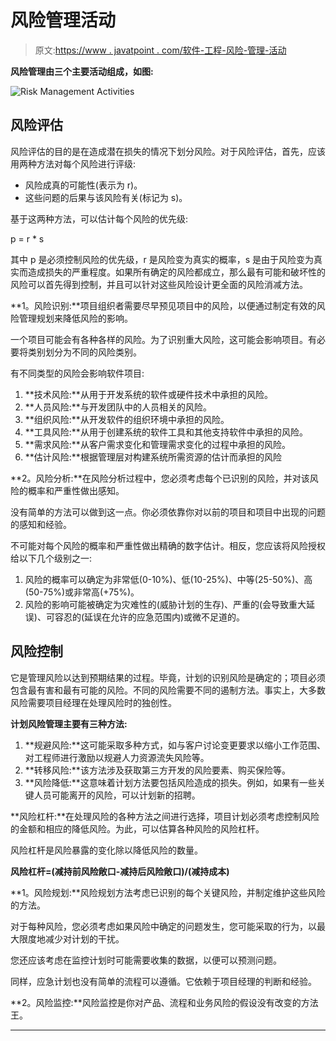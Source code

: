 # 风险管理活动

> 原文:[https://www . javatpoint . com/软件-工程-风险-管理-活动](https://www.javatpoint.com/software-engineering-risk-management-activities)

**风险管理由三个主要活动组成，如图:**

![Risk Management Activities](../Images/b512df18e8b8056d5893b4246f5a0bb7.png)

## 风险评估

风险评估的目的是在造成潜在损失的情况下划分风险。对于风险评估，首先，应该用两种方法对每个风险进行评级:

*   风险成真的可能性(表示为 r)。
*   这些问题的后果与该风险有关(标记为 s)。

基于这两种方法，可以估计每个风险的优先级:

p = r * s

其中 p 是必须控制风险的优先级，r 是风险变为真实的概率，s 是由于风险变为真实而造成损失的严重程度。如果所有确定的风险都成立，那么最有可能和破坏性的风险可以首先得到控制，并且可以针对这些风险设计更全面的风险消减方法。

**1。风险识别:**项目组织者需要尽早预见项目中的风险，以便通过制定有效的风险管理规划来降低风险的影响。

一个项目可能会有各种各样的风险。为了识别重大风险，这可能会影响项目。有必要将类别划分为不同的风险类别。

有不同类型的风险会影响软件项目:

1.  **技术风险:**从用于开发系统的软件或硬件技术中承担的风险。
2.  **人员风险:**与开发团队中的人员相关的风险。
3.  **组织风险:**从开发软件的组织环境中承担的风险。
4.  **工具风险:**从用于创建系统的软件工具和其他支持软件中承担的风险。
5.  **需求风险:**从客户需求变化和管理需求变化的过程中承担的风险。
6.  **估计风险:**根据管理层对构建系统所需资源的估计而承担的风险

**2。风险分析:**在风险分析过程中，您必须考虑每个已识别的风险，并对该风险的概率和严重性做出感知。

没有简单的方法可以做到这一点。你必须依靠你对以前的项目和项目中出现的问题的感知和经验。

不可能对每个风险的概率和严重性做出精确的数字估计。相反，您应该将风险授权给以下几个级别之一:

1.  风险的概率可以确定为非常低(0-10%)、低(10-25%)、中等(25-50%)、高(50-75%)或非常高(+75%)。
2.  风险的影响可能被确定为灾难性的(威胁计划的生存)、严重的(会导致重大延误)、可容忍的(延误在允许的应急范围内)或微不足道的。

## 风险控制

它是管理风险以达到预期结果的过程。毕竟，计划的识别风险是确定的；项目必须包含最有害和最有可能的风险。不同的风险需要不同的遏制方法。事实上，大多数风险需要项目经理在处理风险时的独创性。

**计划风险管理主要有三种方法:**

1.  **规避风险:**这可能采取多种方式，如与客户讨论变更要求以缩小工作范围、对工程师进行激励以规避人力资源流失风险等。
2.  **转移风险:**该方法涉及获取第三方开发的风险要素、购买保险等。
3.  **风险降低:**这意味着计划方法要包括风险造成的损失。例如，如果有一些关键人员可能离开的风险，可以计划新的招聘。

**风险杠杆:**在处理风险的各种方法之间进行选择，项目计划必须考虑控制风险的金额和相应的降低风险。为此，可以估算各种风险的风险杠杆。

风险杠杆是风险暴露的变化除以降低风险的数量。

**风险杠杆=(减持前风险敞口-减持后风险敞口)/(减持成本)**

**1。风险规划:**风险规划方法考虑已识别的每个关键风险，并制定维护这些风险的方法。

对于每种风险，您必须考虑如果风险中确定的问题发生，您可能采取的行为，以最大限度地减少对计划的干扰。

您还应该考虑在监控计划时可能需要收集的数据，以便可以预测问题。

同样，应急计划也没有简单的流程可以遵循。它依赖于项目经理的判断和经验。

**2。风险监控:**风险监控是你对产品、流程和业务风险的假设没有改变的方法王。

* * *